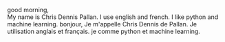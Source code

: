 good morning,  
My name is Chris Dennis Pallan.
I use  english and french.
I like python and machine learning.
bonjour,
Je m'appelle Chris Dennis de Pallan.
Je utilisation anglais et français.
je comme python et machine learning.
